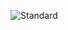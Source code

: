![Standard](https://user-images.githubusercontent.com/89913900/202904020-e60417e5-2b04-4df5-b436-9fce745376a7.png)
